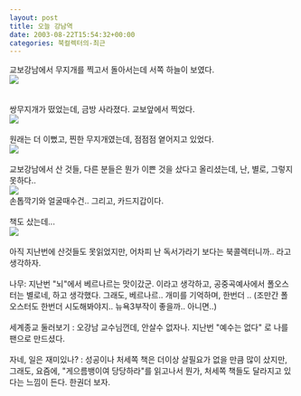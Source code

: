 ```yaml
---
layout: post
title: 오늘 강남역
date: 2003-08-22T15:54:32+00:00
categories: 북컬렉터의-최근
---
```

교보강남에서 무지개를 찍고서 돌아서는데 서쪽 하늘이 보였다.<br /><img src=/logs/archives/DSC01450.jpg><br /><br /><br />쌍무지개가 떴었는데, 금방 사라졌다. 교보앞에서 찍었다.<br /><img src=/logs/archives/DSC01447.jpg><br /><br />원래는 더 이뻤고, 찐한 무지개였는데, 점점점 옅어지고 있었다.<br /><img src=/logs/archives/DSC01448.jpg><br /><br />교보강남에서 산 것들, 다른 분들은 뭔가 이쁜 것을 샀다고 올리셨는데, 난, 별로, 그렇지 못하다.. <br /><img src=/logs/archives/DSC01452.jpg><br />손톱깍기와 얼굴때수건.. 그리고, 카드지갑이다.<br /><br />책도 샀는데... <br /><img src=/logs/archives/DSC01453.jpg><br /><br />아직 지난번에 산것들도 못읽었지만, 어차피 난 독서가라기 보다는 북콜렉터니까.. 라고 생각하자. <br /><br />나무: 지난번 "뇌"에서 베르나르는 맛이갔군. 이라고 생각하고, 공중곡예사에서 폴오스터는 별로네, 하고 생각했다. 그래도, 베르나르.. 개미를 기억하며, 한번더 .. (조만간 폴오스터도 한번더 시도해봐야지.. 뉴욕3부작이 좋을까.. 아니면..)<br /><br />세계종교 둘러보기 : 오강남 교수님껀데, 안살수 없자나. 지난번 "예수는 없다" 로 나를 팬으로 만드셨다.<br /><br />자네, 일은 재미있나? : 성공이나 처세쪽 책은 더이상 살필요가 없을 만큼 많이 샀지만, 그래도, 요즘에, "게으름뱅이여 당당하라"를 읽고나서 뭔가, 처세쪽 책들도 달라지고 있다는 느낌이 든다. 한권더 보자.
